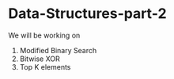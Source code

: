 # Data-Structures-part-2
We will be working on 
1. Modified Binary Search
2. Bitwise XOR
3. Top K elements